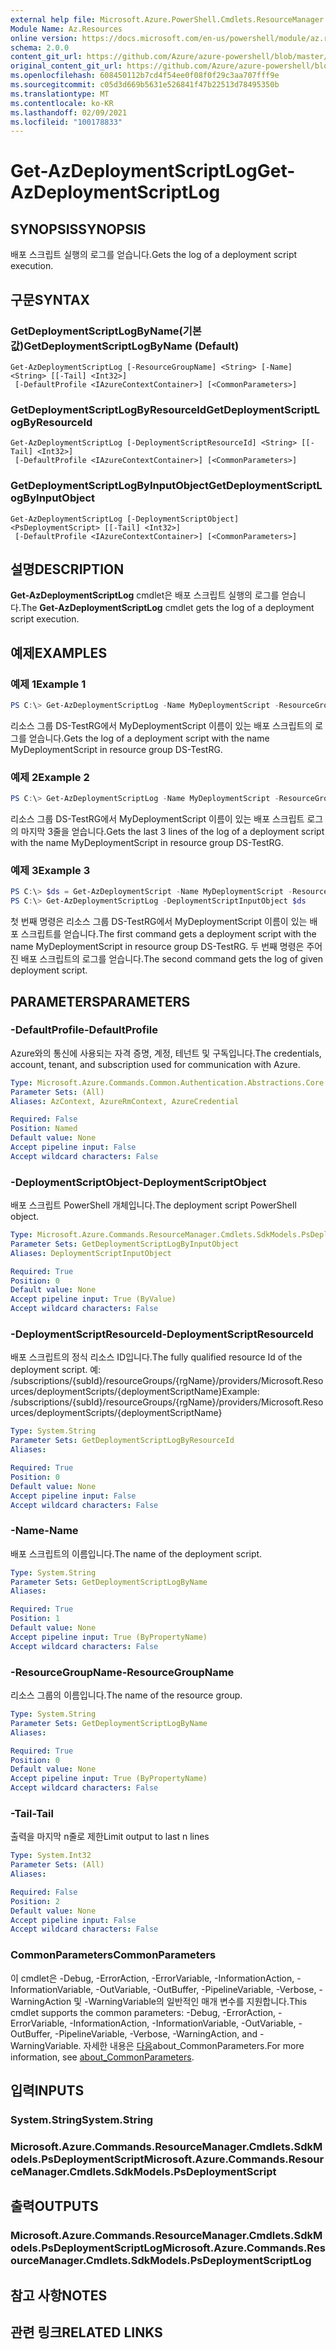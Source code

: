 ```yaml
---
external help file: Microsoft.Azure.PowerShell.Cmdlets.ResourceManager.dll-Help.xml
Module Name: Az.Resources
online version: https://docs.microsoft.com/en-us/powershell/module/az.resources/get-azdeploymentscriptlog
schema: 2.0.0
content_git_url: https://github.com/Azure/azure-powershell/blob/master/src/Resources/Resources/help/Get-AzDeploymentScriptLog.md
original_content_git_url: https://github.com/Azure/azure-powershell/blob/master/src/Resources/Resources/help/Get-AzDeploymentScriptLog.md
ms.openlocfilehash: 608450112b7cd4f54ee0f08f0f29c3aa707fff9e
ms.sourcegitcommit: c05d3d669b5631e526841f47b22513d78495350b
ms.translationtype: MT
ms.contentlocale: ko-KR
ms.lasthandoff: 02/09/2021
ms.locfileid: "100178833"
---
```

# <span data-ttu-id="2eda2-101">Get-AzDeploymentScriptLog</span><span class="sxs-lookup"><span data-stu-id="2eda2-101">Get-AzDeploymentScriptLog</span></span>

## <span data-ttu-id="2eda2-102">SYNOPSIS</span><span class="sxs-lookup"><span data-stu-id="2eda2-102">SYNOPSIS</span></span>
<span data-ttu-id="2eda2-103">배포 스크립트 실행의 로그를 얻습니다.</span><span class="sxs-lookup"><span data-stu-id="2eda2-103">Gets the log of a deployment script execution.</span></span>

## <span data-ttu-id="2eda2-104">구문</span><span class="sxs-lookup"><span data-stu-id="2eda2-104">SYNTAX</span></span>

### <span data-ttu-id="2eda2-105">GetDeploymentScriptLogByName(기본값)</span><span class="sxs-lookup"><span data-stu-id="2eda2-105">GetDeploymentScriptLogByName (Default)</span></span>
```
Get-AzDeploymentScriptLog [-ResourceGroupName] <String> [-Name] <String> [[-Tail] <Int32>]
 [-DefaultProfile <IAzureContextContainer>] [<CommonParameters>]
```

### <span data-ttu-id="2eda2-106">GetDeploymentScriptLogByResourceId</span><span class="sxs-lookup"><span data-stu-id="2eda2-106">GetDeploymentScriptLogByResourceId</span></span>
```
Get-AzDeploymentScriptLog [-DeploymentScriptResourceId] <String> [[-Tail] <Int32>]
 [-DefaultProfile <IAzureContextContainer>] [<CommonParameters>]
```

### <span data-ttu-id="2eda2-107">GetDeploymentScriptLogByInputObject</span><span class="sxs-lookup"><span data-stu-id="2eda2-107">GetDeploymentScriptLogByInputObject</span></span>
```
Get-AzDeploymentScriptLog [-DeploymentScriptObject] <PsDeploymentScript> [[-Tail] <Int32>]
 [-DefaultProfile <IAzureContextContainer>] [<CommonParameters>]
```

## <span data-ttu-id="2eda2-108">설명</span><span class="sxs-lookup"><span data-stu-id="2eda2-108">DESCRIPTION</span></span>
<span data-ttu-id="2eda2-109">**Get-AzDeploymentScriptLog** cmdlet은 배포 스크립트 실행의 로그를 얻습니다.</span><span class="sxs-lookup"><span data-stu-id="2eda2-109">The **Get-AzDeploymentScriptLog** cmdlet gets the log of a deployment script execution.</span></span>

## <span data-ttu-id="2eda2-110">예제</span><span class="sxs-lookup"><span data-stu-id="2eda2-110">EXAMPLES</span></span>

### <span data-ttu-id="2eda2-111">예제 1</span><span class="sxs-lookup"><span data-stu-id="2eda2-111">Example 1</span></span>
```powershell
PS C:\> Get-AzDeploymentScriptLog -Name MyDeploymentScript -ResourceGroupName DS-TestRg
```

<span data-ttu-id="2eda2-112">리소스 그룹 DS-TestRG에서 MyDeploymentScript 이름이 있는 배포 스크립트의 로그를 얻습니다.</span><span class="sxs-lookup"><span data-stu-id="2eda2-112">Gets the log of a deployment script with the name MyDeploymentScript in resource group DS-TestRG.</span></span>

### <span data-ttu-id="2eda2-113">예제 2</span><span class="sxs-lookup"><span data-stu-id="2eda2-113">Example 2</span></span>
```powershell
PS C:\> Get-AzDeploymentScriptLog -Name MyDeploymentScript -ResourceGroupName DS-TestRg -Tail 3
```

<span data-ttu-id="2eda2-114">리소스 그룹 DS-TestRG에서 MyDeploymentScript 이름이 있는 배포 스크립트 로그의 마지막 3줄을 얻습니다.</span><span class="sxs-lookup"><span data-stu-id="2eda2-114">Gets the last 3 lines of the log of a deployment script with the name MyDeploymentScript in resource group DS-TestRG.</span></span>

### <span data-ttu-id="2eda2-115">예제 3</span><span class="sxs-lookup"><span data-stu-id="2eda2-115">Example 3</span></span>
```powershell
PS C:\> $ds = Get-AzDeploymentScript -Name MyDeploymentScript -ResourceGroupName DS-TestRg
PS C:\> Get-AzDeploymentScriptLog -DeploymentScriptInputObject $ds
```

<span data-ttu-id="2eda2-116">첫 번째 명령은 리소스 그룹 DS-TestRG에서 MyDeploymentScript 이름이 있는 배포 스크립트를 얻습니다.</span><span class="sxs-lookup"><span data-stu-id="2eda2-116">The first command gets a deployment script with the name MyDeploymentScript in resource group DS-TestRG.</span></span>
<span data-ttu-id="2eda2-117">두 번째 명령은 주어진 배포 스크립트의 로그를 얻습니다.</span><span class="sxs-lookup"><span data-stu-id="2eda2-117">The second command gets the log of given deployment script.</span></span>

## <span data-ttu-id="2eda2-118">PARAMETERS</span><span class="sxs-lookup"><span data-stu-id="2eda2-118">PARAMETERS</span></span>

### <span data-ttu-id="2eda2-119">-DefaultProfile</span><span class="sxs-lookup"><span data-stu-id="2eda2-119">-DefaultProfile</span></span>
<span data-ttu-id="2eda2-120">Azure와의 통신에 사용되는 자격 증명, 계정, 테넌트 및 구독입니다.</span><span class="sxs-lookup"><span data-stu-id="2eda2-120">The credentials, account, tenant, and subscription used for communication with Azure.</span></span>

```yaml
Type: Microsoft.Azure.Commands.Common.Authentication.Abstractions.Core.IAzureContextContainer
Parameter Sets: (All)
Aliases: AzContext, AzureRmContext, AzureCredential

Required: False
Position: Named
Default value: None
Accept pipeline input: False
Accept wildcard characters: False
```

### <span data-ttu-id="2eda2-121">-DeploymentScriptObject</span><span class="sxs-lookup"><span data-stu-id="2eda2-121">-DeploymentScriptObject</span></span>
<span data-ttu-id="2eda2-122">배포 스크립트 PowerShell 개체입니다.</span><span class="sxs-lookup"><span data-stu-id="2eda2-122">The deployment script PowerShell object.</span></span>

```yaml
Type: Microsoft.Azure.Commands.ResourceManager.Cmdlets.SdkModels.PsDeploymentScript
Parameter Sets: GetDeploymentScriptLogByInputObject
Aliases: DeploymentScriptInputObject

Required: True
Position: 0
Default value: None
Accept pipeline input: True (ByValue)
Accept wildcard characters: False
```

### <span data-ttu-id="2eda2-123">-DeploymentScriptResourceId</span><span class="sxs-lookup"><span data-stu-id="2eda2-123">-DeploymentScriptResourceId</span></span>
<span data-ttu-id="2eda2-124">배포 스크립트의 정식 리소스 ID입니다.</span><span class="sxs-lookup"><span data-stu-id="2eda2-124">The fully qualified resource Id of the deployment script.</span></span>
<span data-ttu-id="2eda2-125">예: /subscriptions/{subId}/resourceGroups/{rgName}/providers/Microsoft.Resources/deploymentScripts/{deploymentScriptName}</span><span class="sxs-lookup"><span data-stu-id="2eda2-125">Example: /subscriptions/{subId}/resourceGroups/{rgName}/providers/Microsoft.Resources/deploymentScripts/{deploymentScriptName}</span></span>

```yaml
Type: System.String
Parameter Sets: GetDeploymentScriptLogByResourceId
Aliases:

Required: True
Position: 0
Default value: None
Accept pipeline input: False
Accept wildcard characters: False
```

### <span data-ttu-id="2eda2-126">-Name</span><span class="sxs-lookup"><span data-stu-id="2eda2-126">-Name</span></span>
<span data-ttu-id="2eda2-127">배포 스크립트의 이름입니다.</span><span class="sxs-lookup"><span data-stu-id="2eda2-127">The name of the deployment script.</span></span>

```yaml
Type: System.String
Parameter Sets: GetDeploymentScriptLogByName
Aliases:

Required: True
Position: 1
Default value: None
Accept pipeline input: True (ByPropertyName)
Accept wildcard characters: False
```

### <span data-ttu-id="2eda2-128">-ResourceGroupName</span><span class="sxs-lookup"><span data-stu-id="2eda2-128">-ResourceGroupName</span></span>
<span data-ttu-id="2eda2-129">리소스 그룹의 이름입니다.</span><span class="sxs-lookup"><span data-stu-id="2eda2-129">The name of the resource group.</span></span>

```yaml
Type: System.String
Parameter Sets: GetDeploymentScriptLogByName
Aliases:

Required: True
Position: 0
Default value: None
Accept pipeline input: True (ByPropertyName)
Accept wildcard characters: False
```

### <span data-ttu-id="2eda2-130">-Tail</span><span class="sxs-lookup"><span data-stu-id="2eda2-130">-Tail</span></span>
<span data-ttu-id="2eda2-131">출력을 마지막 n줄로 제한</span><span class="sxs-lookup"><span data-stu-id="2eda2-131">Limit output to last n lines</span></span>

```yaml
Type: System.Int32
Parameter Sets: (All)
Aliases:

Required: False
Position: 2
Default value: None
Accept pipeline input: False
Accept wildcard characters: False
```

### <span data-ttu-id="2eda2-132">CommonParameters</span><span class="sxs-lookup"><span data-stu-id="2eda2-132">CommonParameters</span></span>
<span data-ttu-id="2eda2-133">이 cmdlet은 -Debug, -ErrorAction, -ErrorVariable, -InformationAction, -InformationVariable, -OutVariable, -OutBuffer, -PipelineVariable, -Verbose, -WarningAction 및 -WarningVariable의 일반적인 매개 변수를 지원합니다.</span><span class="sxs-lookup"><span data-stu-id="2eda2-133">This cmdlet supports the common parameters: -Debug, -ErrorAction, -ErrorVariable, -InformationAction, -InformationVariable, -OutVariable, -OutBuffer, -PipelineVariable, -Verbose, -WarningAction, and -WarningVariable.</span></span> <span data-ttu-id="2eda2-134">자세한 내용은 [다음](http://go.microsoft.com/fwlink/?LinkID=113216)about_CommonParameters.</span><span class="sxs-lookup"><span data-stu-id="2eda2-134">For more information, see [about_CommonParameters](http://go.microsoft.com/fwlink/?LinkID=113216).</span></span>

## <span data-ttu-id="2eda2-135">입력</span><span class="sxs-lookup"><span data-stu-id="2eda2-135">INPUTS</span></span>

### <span data-ttu-id="2eda2-136">System.String</span><span class="sxs-lookup"><span data-stu-id="2eda2-136">System.String</span></span>

### <span data-ttu-id="2eda2-137">Microsoft.Azure.Commands.ResourceManager.Cmdlets.SdkModels.PsDeploymentScript</span><span class="sxs-lookup"><span data-stu-id="2eda2-137">Microsoft.Azure.Commands.ResourceManager.Cmdlets.SdkModels.PsDeploymentScript</span></span>

## <span data-ttu-id="2eda2-138">출력</span><span class="sxs-lookup"><span data-stu-id="2eda2-138">OUTPUTS</span></span>

### <span data-ttu-id="2eda2-139">Microsoft.Azure.Commands.ResourceManager.Cmdlets.SdkModels.PsDeploymentScriptLog</span><span class="sxs-lookup"><span data-stu-id="2eda2-139">Microsoft.Azure.Commands.ResourceManager.Cmdlets.SdkModels.PsDeploymentScriptLog</span></span>

## <span data-ttu-id="2eda2-140">참고 사항</span><span class="sxs-lookup"><span data-stu-id="2eda2-140">NOTES</span></span>

## <span data-ttu-id="2eda2-141">관련 링크</span><span class="sxs-lookup"><span data-stu-id="2eda2-141">RELATED LINKS</span></span>

